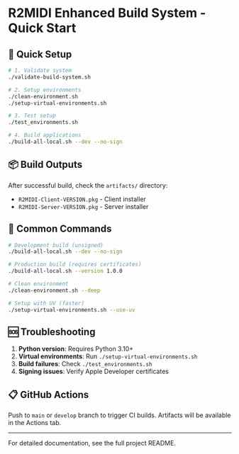 # R2MIDI Enhanced Build System - Quick Start

## 🚀 Quick Setup

```bash
# 1. Validate system
./validate-build-system.sh

# 2. Setup environments
./clean-environment.sh
./setup-virtual-environments.sh

# 3. Test setup
./test_environments.sh

# 4. Build applications
./build-all-local.sh --dev --no-sign
```

## 📦 Build Outputs

After successful build, check the `artifacts/` directory:
- `R2MIDI-Client-VERSION.pkg` - Client installer
- `R2MIDI-Server-VERSION.pkg` - Server installer

## 🔧 Common Commands

```bash
# Development build (unsigned)
./build-all-local.sh --dev --no-sign

# Production build (requires certificates)
./build-all-local.sh --version 1.0.0

# Clean environment
./clean-environment.sh --deep

# Setup with UV (faster)
./setup-virtual-environments.sh --use-uv
```

## 🆘 Troubleshooting

1. **Python version**: Requires Python 3.10+
2. **Virtual environments**: Run `./setup-virtual-environments.sh`
3. **Build failures**: Check `./test_environments.sh`
4. **Signing issues**: Verify Apple Developer certificates

## 📋 GitHub Actions

Push to `main` or `develop` branch to trigger CI builds.
Artifacts will be available in the Actions tab.

---

For detailed documentation, see the full project README.
